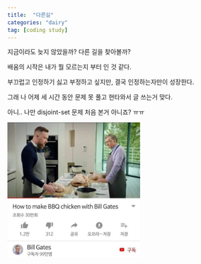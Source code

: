 ```yaml
---
title:  "다른길"
categories: "dairy"
tag: [coding study]
---
```


지금이라도 늦지 않았을까? 다른 길을 찾아볼까?

배움의 시작은 내가 뭘 모르는지 부터 인 것 같다.

부끄럽고 인정하기 싫고 부정하고 싶지만, 결국 인정하는자만이 성장한다.

그래 나 어제 세 시간 동안 문제 못 풀고 현타와서 글 쓰는거 맞다.

아니.. 나만 disjoint-set 문제 처음 본거 아니죠? ㅠㅠ


<img src="/images/gates_chicken.jpg" width=300>